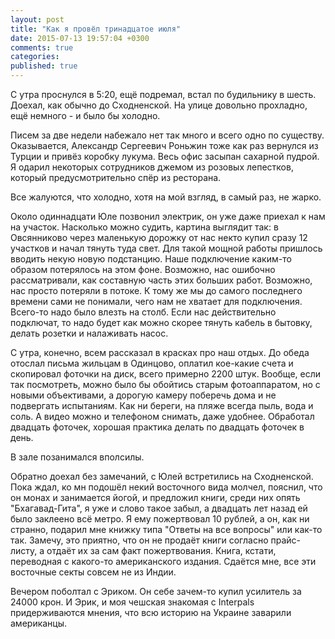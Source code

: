 ```yaml
---
layout: post
title: "Как я провёл тринадцатое июля"
date: 2015-07-13 19:57:04 +0300
comments: true
categories:
published: true
---
```

С утра проснулся в 5:20, ещё подремал, встал по будильнику в шесть. Доехал, как обычно до Сходненской. На улице довольно прохладно, ещё немного - и было бы холодно.

Писем за две недели набежало нет так много и всего одно по существу. Оказывается, Александр Сергеевич Роньжин тоже как раз вернулся из Турции и привёз коробку лукума. Весь офис засыпан сахарной пудрой. Я одарил некоторых сотрудников джемом из розовых лепестков, который предусмотрительно спёр из ресторана.

Все жалуются, что холодно, хотя на мой взгляд, в самый раз, не жарко.

Около одиннадцати Юле позвонил электрик, он уже даже приехал к нам на участок. Насколько можно судить, картина выглядит так: в Овсянниково через маленькую дорожку от нас некто купил сразу 12 участков и начал тянуть туда свет. Для такой мощной работы пришлось вводить некую новую подстанцию. Наше подключение каким-то образом потерялось на этом фоне. Возможно, нас ошибочно рассматривали, как составную часть этих больших работ. Возможно, нас просто потеряли в потоке. К тому же мы до самого последнего времени сами не понимали, чего нам не хватает для подключения. Всего-то надо было влезть на столб. Если нас действительно подключат, то надо будет как можно скорее тянуть кабель в бытовку, делать розетки и налаживать насос.

С утра, конечно, всем рассказал в красках про наш отдых. До обеда отослал письма жильцам в Одинцово, оплатил кое-какие счета и скопировал фоточки на диск, всего примерно 2200 штук. Вообще, если так посмотреть, можно было бы обойтись старым фотоаппаратом, но с новыми объективами, а дорогую камеру поберечь дома и не подвергать испытаниям. Как ни береги, на пляже всегда пыль, вода и соль. А видео можно и телефоном снимать, даже удобнее. Обработал двадцать фоточек, хорошая практика делать по двадцать фоточек в день.

В зале позанимался вполсилы.

Обратно доехал без замечаний, с Юлей встретились на Сходненской. Пока ждал, ко мн подошёл некий восточного вида молчел, пояснил, что он монах и занимается йогой, и предложил книги, среди них опять "Бхагавад-Гита", я уже и слово такое забыл, а двадцать лет назад ей было заклеено всё метро. Я ему пожертвовал 10 рублей, а он, как ни странно, подарил мне книжку типа "Ответы на все вопросы" или как-то так. Замечу, это приятно, что он не продаёт книги согласно прайс-листу, а отдаёт их за сам факт пожертвования. Книга, кстати, переводная с какого-то американского издания. Сдаётся мне, все эти восточные секты совсем не из Индии.

Вечером поболтал с Эриком. Он себе зачем-то купил усилитель за 24000 крон. И Эрик, и моя чешская знакомая с Interpals придерживаются мнения, что всю историю на Украине заварили американцы.